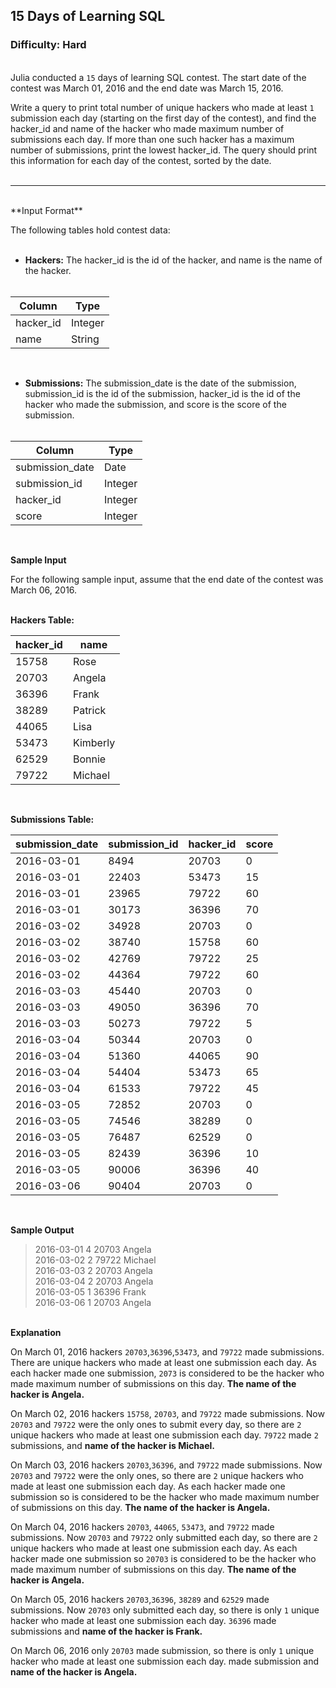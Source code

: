## 15 Days of Learning SQL

### Difficulty: Hard

<br>Julia conducted a `15` days of learning SQL contest. The start date of the contest was March 01, 2016 and the end date was March 15, 2016.

Write a query to print total number of unique hackers who made at least `1` submission each day (starting on the first day of the contest), and find the hacker_id and name of the hacker who made maximum number of submissions each day. If more than one such hacker has a maximum number of submissions, print the lowest hacker_id. The query should print this information for each day of the contest, sorted by the date.
<br><br>
<HR>
<br>**Input Format**<br>

The following tables hold contest data:<br><br>

- **Hackers:** The hacker_id is the id of the hacker, and name is the name of the hacker.<br><br>

| Column     | Type    | 
|------------|---------|
| hacker_id  | Integer |
| name       | String  |
<br>

- **Submissions:** The submission_date is the date of the submission, submission_id is the id of the submission, hacker_id is the id of the hacker who made the submission, and score is the score of the submission.<br><br>

| Column          | Type    | 
|-----------------|---------|
| submission_date | Date    |
| submission_id   | Integer |
| hacker_id       | Integer |
| score           | Integer |
<br>

**Sample Input**<br>

For the following sample input, assume that the end date of the contest was March 06, 2016.

<br>**Hackers Table:**

| hacker\_id | name     |
|------------|----------|
| 15758      | Rose     |
| 20703      | Angela   |
| 36396      | Frank    |
| 38289      | Patrick  |
| 44065      | Lisa     |
| 53473      | Kimberly |
| 62529      | Bonnie   |
| 79722      | Michael  |
<br>

**Submissions Table:**

| submission_date   | submission_id   | hacker_id | score |  
|-------------------|-----------------|-----------|-------|  
| 2016-03-01        | 8494            | 20703     | 0     |  
| 2016-03-01        | 22403           | 53473     | 15    |  
| 2016-03-01        | 23965           | 79722     | 60    |  
| 2016-03-01        | 30173           | 36396     | 70    |  
| 2016-03-02        | 34928           | 20703     | 0     |  
| 2016-03-02        | 38740           | 15758     | 60    |  
| 2016-03-02        | 42769           | 79722     | 25    |  
| 2016-03-02        | 44364           | 79722     | 60    |  
| 2016-03-03        | 45440           | 20703     | 0     |  
| 2016-03-03        | 49050           | 36396     | 70    |  
| 2016-03-03        | 50273           | 79722     | 5     |  
| 2016-03-04        | 50344           | 20703     | 0     |  
| 2016-03-04        | 51360           | 44065     | 90    |  
| 2016-03-04        | 54404           | 53473     | 65    |  
| 2016-03-04        | 61533           | 79722     | 45    |  
| 2016-03-05        | 72852           | 20703     | 0     |  
| 2016-03-05        | 74546           | 38289     | 0     |  
| 2016-03-05        | 76487           | 62529     | 0     |  
| 2016-03-05        | 82439           | 36396     | 10    |  
| 2016-03-05        | 90006           | 36396     | 40    |  
| 2016-03-06        | 90404           | 20703     | 0     |
<br>

**Sample Output**

>2016-03-01 4 20703 Angela<br>
2016-03-02 2 79722 Michael<br>
2016-03-03 2 20703 Angela<br>
2016-03-04 2 20703 Angela<br>
2016-03-05 1 36396 Frank<br>
2016-03-06 1 20703 Angela

<br>**Explanation** 

On March 01, 2016 hackers `20703`,`36396`,`53473`, and `79722`  made submissions. There are  unique hackers who made at least one submission each day. As each hacker made one submission, `2073` is considered to be the hacker who made maximum number of submissions on this day. **The name of the hacker is Angela.**

On March 02, 2016 hackers `15758`, `20703`, and `79722` made submissions. Now `20703` and  `79722` were the only ones to submit every day, so there are `2` unique hackers who made at least one submission each day. `79722` made `2` submissions, and **name of the hacker is Michael.**

On March 03, 2016 hackers `20703`,`36396`, and `79722` made submissions. Now `20703` and `79722` were the only ones, so there are `2` unique hackers who made at least one submission each day. As each hacker made one submission so  is considered to be the hacker who made maximum number of submissions on this day. **The name of the hacker is Angela.**

On March 04, 2016 hackers `20703`, `44065`, `53473`, and `79722` made submissions. Now `20703` and `79722` only submitted each day, so there are `2` unique hackers who made at least one submission each day. As each hacker made one submission so `20703` is considered to be the hacker who made maximum number of submissions on this day. **The name of the hacker is Angela.**

On March 05, 2016 hackers `20703`,`36396`, `38289` and `62529` made submissions. Now `20703` only submitted each day, so there is only `1` unique hacker who made at least one submission each day.  `36396` made submissions and **name of the hacker is Frank.**

On March 06, 2016 only `20703` made submission, so there is only `1` unique hacker who made at least one submission each day.  made  submission and **name of the hacker is Angela.**